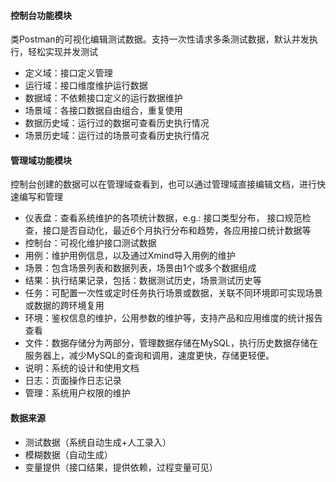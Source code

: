 #### 控制台功能模块
类Postman的可视化编辑测试数据。支持一次性请求多条测试数据，默认并发执行，轻松实现并发测试
- 定义域：接口定义管理
- 运行域：接口维度维护运行数据
- 数据域：不依赖接口定义的运行数据维护
- 场景域：各接口数据自由组合，重复使用
- 数据历史域：运行过的数据可查看历史执行情况
- 场景历史域：运行过的场景可查看历史执行情况

#### 管理域功能模块
控制台创建的数据可以在管理域查看到，也可以通过管理域直接编辑文档，进行快速编写和管理  
- 仪表盘：查看系统维护的各项统计数据，e.g.: 接口类型分布， 接口规范检查，接口是否自动化，最近6个月执行分布和趋势，各应用接口统计数据等
- 控制台：可视化维护接口测试数据
- 用例：维护用例信息，以及通过Xmind导入用例的维护
- 场景：包含场景列表和数据列表，场景由1个或多个数据组成
- 结果：执行结果记录，包括：数据测试历史，场景测试历史等
- 任务：可配置一次性或定时任务执行场景或数据，关联不同环境即可实现场景或数据的跨环境复用
- 环境：鉴权信息的维护，公用参数的维护等，支持产品和应用维度的统计报告查看
- 文件：数据存储分为两部分，管理数据存储在MySQL，执行历史数据存储在服务器上，减少MySQL的查询和调用，速度更快，存储更轻便。
- 说明：系统的设计和使用文档
- 日志：页面操作日志记录
- 管理：系统用户权限的维护

#### 数据来源
- 测试数据（系统自动生成+人工录入）
- 模糊数据（自动生成）
- 变量提供（接口结果，提供依赖，过程变量可见）
